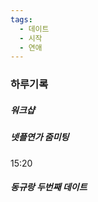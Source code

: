 ```yaml
---
tags:
  - 데이트
  - 시작
  - 연애
---
```


### 하루기록
##### 워크샵 


##### 넷플연가 줌미팅
15:20


##### 동규랑 두번째 데이트
